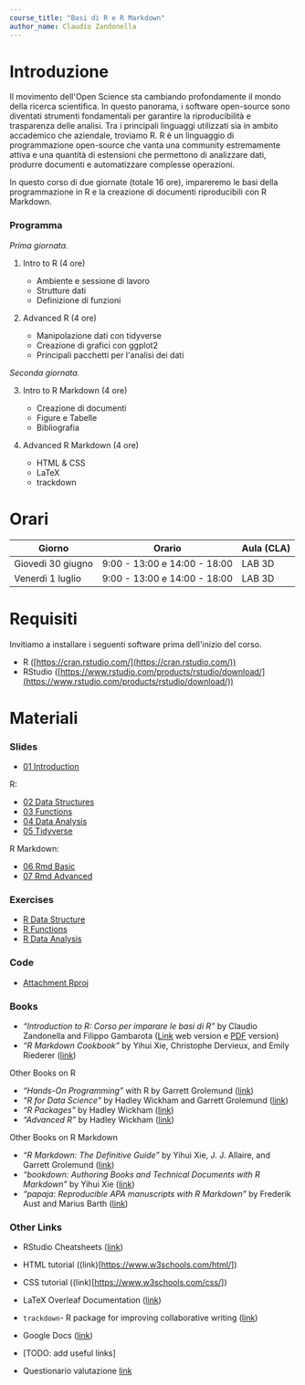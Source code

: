 ```yaml
---
course_title: "Basi di R e R Markdown"
author_name: Claudio Zandonella
---
```


# Introduzione

Il movimento dell'Open Science sta cambiando profondamente il mondo della ricerca scientifica. In questo panorama, i software open-source sono diventati strumenti fondamentali per garantire la riproducibilità e trasparenza delle analisi. Tra i principali linguaggi utilizzati sia in ambito accademico che aziendale, troviamo R. R è un linguaggio di programmazione open-source che vanta una community estremamente attiva e una quantità di estensioni che permettono di analizzare dati, produrre documenti e automatizzare complesse operazioni.

In questo corso di due giornate (totale 16 ore), impareremo le basi della programmazione in R e la creazione di documenti riproducibili con R Markdown. 

### Programma

*Prima giornata.* 

1. Intro to R (4 ore)
    - Ambiente e sessione di lavoro
    - Strutture dati
    - Definizione di funzioni

2. Advanced R (4 ore)
    - Manipolazione dati con tidyverse
    - Creazione di grafici con ggplot2
    - Principali pacchetti per l'analisi dei dati

*Seconda giornata.* 

3. Intro to R Markdown (4 ore)
    - Creazione di documenti
    - Figure e Tabelle
    - Bibliografia

4. Advanced R Markdown (4 ore)
    - HTML & CSS
    - LaTeX
    - trackdown

# Orari


| Giorno | Orario | Aula (CLA)|
|-------|------|-----|
| Giovedì 30 giugno | 9:00 - 13:00 e 14:00 - 18:00 | LAB 3D  |
| Venerdì 1 luglio  | 9:00 - 13:00 e 14:00 - 18:00 | LAB 3D  |


# Requisiti

Invitiamo a installare i seguenti software prima dell'inizio del corso.

- R ([https://cran.rstudio.com/](https://cran.rstudio.com/))
- RStudio ([https://www.rstudio.com/products/rstudio/download/](https://www.rstudio.com/products/rstudio/download/))

# Materiali

### Slides

- [01 Introduction](files/slides/01-intro.html)

R:

- [02 Data Structures](files/slides/02-R-data-structures.html)
- [03 Functions](files/slides/03-R-functions.html)
- [04 Data Analysis](files/slides/04-R-data-analysis.html)
- [05 Tidyverse](files/slides/05-R-tidyverse.html)

R Markdown:

- [06 Rmd Basic](files/slides/06-Rmarkdown-basics.html)
- [07 Rmd Advanced](files/slides/07-Rmarkdown-advanced.html)

### Exercises

- [R Data Structure](files/slides/ex-01-R-data-structure.html)
- [R Functions](files/slides/ex-02-R-functions.html)
- [R Data Analysis](files/slides/ex-03-R-data-analysis.html)

### Code

- [Attachment Rproj](https://minhaskamal.github.io/DownGit/#/home?url=https://github.com/arca-dpss/course-R-Rmarkdown/tree/main/code/Attachment)

### Books

- *“Introduction to R: Corso per imparare le basi di R”* by Claudio Zandonella and Filippo Gambarota
 ([Link](https://psicostat.github.io/Introduction2R/) web version e [PDF](https://psicostat.github.io/Introduction2R/Introduction2R.pdf) version)
- *“R Markdown Cookbook”* by Yihui Xie, Christophe Dervieux, and Emily Riederer ([link](https://bookdown.org/yihui/rmarkdown-cookbook/))

Other Books on R

- *“Hands-On Programming”* with R by Garrett Grolemund ([link](https://rstudio-education.github.io/hopr/))
- *“R for Data Science”* by Hadley Wickham and Garrett Grolemund ([link](https://r4ds.had.co.nz/))
- *“R Packages”* by Hadley Wickham ([link](https://r-pkgs.org/))
- *“Advanced R”* by Hadley Wickham ([link](https://adv-r.hadley.nz/))

Other Books on R Markdown

- *“R Markdown: The Definitive Guide”* by Yihui Xie, J. J. Allaire, and Garrett Grolemund ([link](https://bookdown.org/yihui/rmarkdown/))
- *“bookdown: Authoring Books and Technical Documents with R Markdown”* by Yihui Xie ([link](https://bookdown.org/yihui/bookdown/))
- *“papaja: Reproducible APA manuscripts with R Markdown”* by Frederik Aust and Marius Barth ([link](http://frederikaust.com/papaja_man/))


### Other Links

- RStudio Cheatsheets ([link](https://www.rstudio.com/resources/cheatsheets/))
- HTML tutorial ((link)[https://www.w3schools.com/html/])
- CSS tutorial ((link)[https://www.w3schools.com/css/])
- LaTeX Overleaf Documentation ([link](https://www.overleaf.com/learn))
- `trackdown`- R package for improving collaborative writing ([link](https://claudiozandonella.github.io/trackdown/))

- Google Docs ([link](https://docs.google.com/document/d/1aAu7m8ID2EnKo2CyP8osEDOayWNyUsvEyTeStN4VVcY/edit?usp=sharing))
- [TODO: add useful links]

- Questionario valutazione [link](https://forms.gle/6ycuFMdDnyemD4AR6)



